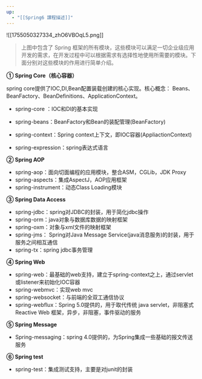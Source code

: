 ```yaml
---
up:
  - "[[Spring6 課程描述]]"
---
```

![[1755050327334_zhO6VBOqL5.png]]

> 上图中包含了 Spring 框架的所有模块，这些模块可以满足一切企业级应用开发的需求，在开发过程中可以根据需求有选择性地使用所需要的模块。下面分别对这些模块的作用进行简单介绍。

**① Spring Core（核心容器）**

spring core提供了IOC,DI,Bean配置装载创建的核心实现。核心概念： Beans、BeanFactory、BeanDefinitions、ApplicationContext。

- spring-core ：IOC和DI的基本实现
    
- spring-beans：BeanFactory和Bean的装配管理(BeanFactory)
    
- spring-context：Spring context上下文，即IOC容器(AppliactionContext)
    
- spring-expression：spring表达式语言
    

**② Spring AOP**

- spring-aop：面向切面编程的应用模块，整合ASM，CGLib，JDK Proxy
- spring-aspects：集成AspectJ，AOP应用框架
- spring-instrument：动态Class Loading模块

**③ Spring Data Access**

- spring-jdbc：spring对JDBC的封装，用于简化jdbc操作
- spring-orm：java对象与数据库数据的映射框架
- spring-oxm：对象与xml文件的映射框架
- spring-jms： Spring对Java Message Service(java消息服务)的封装，用于服务之间相互通信
- spring-tx：spring jdbc事务管理

**④ Spring Web**

- spring-web：最基础的web支持，建立于spring-context之上，通过servlet或listener来初始化IOC容器
- spring-webmvc：实现web mvc
- spring-websocket：与前端的全双工通信协议
- spring-webflux：Spring 5.0提供的，用于取代传统 java servlet，非阻塞式 Reactive Web 框架，异步，非阻塞，事件驱动的服务

**⑤ Spring Message**

- Spring-messaging：spring 4.0提供的，为Spring集成一些基础的报文传送服务

**⑥ Spring test**

- spring-test：集成测试支持，主要是对junit的封装